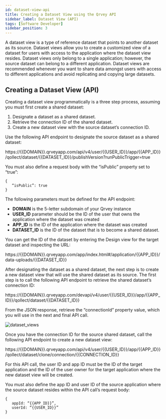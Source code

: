 ```yaml
---
id: dataset-view-api
title: Creating a Dataset View using the Qrvey API
sidebar_label: Dataset View (API)
tags: [Software Developer]
sidebar_position: 3
---
```


<div>


A dataset view is a type of reference dataset that points to another dataset as its source.  Dataset views allow you to create a customized view of a dataset for users with access to the application where the dataset view resides.  Dataset views only belong to a single application; however, the source dataset can belong to a different application.  Dataset views are recommended whenever you want to share data amongst users with access to different applications and avoid replicating and copying large datasets.

## Creating a Dataset View (API)
Creating a dataset view programmatically is a three step process, assuming you must first create a shared dataset:

1. Designate a dataset as a shared dataset.
2. Retrieve the connection ID of the shared dataset.
3. Create a new dataset view with the source dataset’s connection ID.

Use the following API endpoint to designate the source dataset as a shared dataset:

https://{{DOMAIN}}.qrveyapp.com/api/v4/user/{{USER_ID}}/app/{{APP_ID}}/qollect/dataset/{{DATASET_ID}}/publishVersion?runPublicTrigger=true

You must also define a request body with the “isPublic” property set to “true”:

```
{
   “isPublic”: true
}
```

The following parameters must be defined for the API endpoint:

* **DOMAIN** is the 5-letter subdomain of your Qrvey instance
* **USER_ID** parameter should be the ID of the user that owns the application where the dataset was created
* **APP_ID** is the ID of the application where the dataset was created
* **DATASET_ID** is the ID of the dataset that is to become a shared dataset.

You can get the ID of the dataset by entering the Design view for the target dataset and inspecting the URL:

https://{{DOMAIN}}.qrveyapp.com/app/index.html#/application/{{APP_ID}}/data-uploads/{{DATASET_ID}}

After designating the dataset as a shared dataset, the next step is to create a new dataset view that will use the shared dataset as its source.  The first step is to call the following API endpoint to retrieve the shared dataset’s connection ID:

https://{{DOMAIN}}.qrveyapp.com/devapi/v4/user/{{USER_ID}}/app/{{APP_ID}}/qollect/dataset/{{DATASET_ID}}

From the JSON response, retrieve the “connectionId” property value, which you will use in the next and final API call.

![dataset_views](https://s3.amazonaws.com/cdn.qrvey.com/documentation_assets/ui-docs/datasets/Dataset+Views/dataviews3.png#thumbnail-60) 


Once you have the connection ID for the source shared dataset, call the following API endpoint to create a new dataset view:

https://{{DOMAIN}}.qrveyapp.com/api/v4/user/{{USER_ID}}/app/{{APP_ID}}/qollect/dataset/clone/connection/{{CONNECTION_ID}}

For this API call, the user ID and app ID must be the ID of the target application and the ID of the user owner for the target application where the new dataset view will be created.

You must also define the app ID and user ID of the source application where the source dataset resides within the API call’s request body:

```
{
   appId: “{{APP_ID}}”,
   userId: “{{USER_ID}}”
}
```



</div>